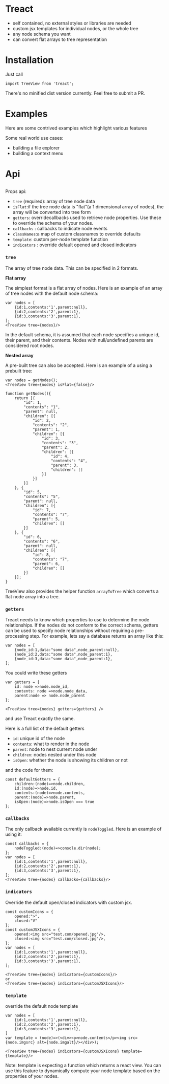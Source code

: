 # Treact

* self contained, no external styles or libraries are needed
* custom jsx templates for individual nodes, or the whole tree
* any node schema you want
* can convert flat arrays to tree representation

# Installation

Just call 

```
import TreeView from 'treact';
```

There's no minified dist version currently. Feel free to submit a PR.

# Examples

Here are some contrived examples which highlight various features

Some real world use cases:

- building a file explorer
- building a context menu

# Api

## <TreeView/>

Props api:

* `tree` (required): array of tree node data
* `isFlat`:if the tree node data is "flat"(a 1 dimensional array of nodes), the array will be converted into tree form
* `getters`: overridecallbacks used to retrieve node properties. Use these to override the schema of your nodes.
* `callbacks` : callbacks to indicate node events
* `classNames`:a map of custom classnames to override defaults
* `template`: custom per-node template function
* `indicators` : override default opened and closed indicators

### `tree`

The array of tree node data. This can be specified in 2 formats. 

**Flat array**

The simplest format is a flat array of nodes. Here is an example of an array of tree nodes with the default node schema:

```
var nodes = [
	{id:1,contents:'1',parent:null},
	{id:2,contents:'2',parent:1},
	{id:3,contents:'3',parent:1},
];
<TreeView tree={nodes}/>
```

In the default schema, it is assumed that each node specifies a unique id, their parent, and their contents. Nodes with null/undefined parents are considered root nodes.

**Nested array**

A pre-built tree can also be accepted. Here is an example of a using a prebuilt tree:

```
var nodes = getNodes();
<TreeView tree={nodes} isFlat={false}/>

function getNodes(){
	return [{
		"id": 1,
		"contents": "1",
		"parent": null,
		"children": [{
			"id": 2,
			"contents": "2",
			"parent": 1,
			"children": [{
				"id": 3,
				"contents": "3",
				"parent": 2,
				"children": [{
					"id": 4,
					"contents": "4",
					"parent": 3,
					"children": []
				}]
			}]
		}]
	}, {
		"id": 5,
		"contents": "5",
		"parent": null,
		"children": [{
			"id": 7,
			"contents": "7",
			"parent": 5,
			"children": []
		}]
	}, {
		"id": 6,
		"contents": "6",
		"parent": null,
		"children": [{
			"id": 8,
			"contents": "7",
			"parent": 6,
			"children": []
		}]
	}];
}

```

TreeView also provides the helper function `arrayToTree` which converts a flat node array into a tree.

### `getters`


Treact needs to know which properties to use to determine the node relationships. If the nodes do not conform to the correct schema, getters can be used to specify node relationships without requiring a pre-processing step. For example, lets say a database returns an array like this:

```
var nodes = [
	{node_id:1,data:"some data",node_parent:null},
	{node_id:2,data:"some data",node_parent:1},
	{node_id:3,data:"some data",node_parent:1},
];
```
You could write these getters
```
var getters = {
	id: node =>node.node_id,
	contents: node =>node.node_data,
	parent:node => node.node_parent
};

<TreeView tree={nodes} getters={getters} />

```

and use Treact exactly the same.

Here is a full list of the default getters

* `id`: unique id of the node
* `contents`: what to render in the node
* `parent`: node to nest current node under
* `children`: nodes nested under this node
* `isOpen`: whether the node is showing its children or not

and the code for them:

```
const defaultGetters = {
    children:(node)=>node.children,
    id:(node)=>node.id,
    contents:(node)=>node.contents,
    parent:(node)=>node.parent,
    isOpen:(node)=>node.isOpen === true
};

```

### `callbacks`

The only callback available currently is `nodeToggled`. Here is an example of using it:
```
const callbacks = {
    nodeToggled:(node)=>console.dir(node);
};
var nodes = [
	{id:1,contents:'1',parent:null},
	{id:2,contents:'2',parent:1},
	{id:3,contents:'3',parent:1},
];
<TreeView tree={nodes} callbacks={callbacks}/>
```

### `indicators`

Override the default open/closed indicators with custom jsx.

```
const customIcons = {
    opened:">",
    closed:"V"
};
const customJSXIcons = {
	opened:<img src="test.com/opened.jpg"/>,
	closed:<img src="test.com/closed.jpg"/>,
};
var nodes = [
	{id:1,contents:'1',parent:null},
	{id:2,contents:'2',parent:1},
	{id:3,contents:'3',parent:1},
];

<TreeView tree={nodes} indicators={customIcons}/>
or
<TreeView tree={nodes} indicators={customJSXIcons}/>
```

### `template`

override the default node template

```
var nodes = [
	{id:1,contents:'1',parent:null},
	{id:2,contents:'2',parent:1},
	{id:3,contents:'3',parent:1},
]
var template = (node)=>(<div><p>node.contents</p><img src={node.imgsrc} alt={node.imgalt}/></div>);

<TreeView tree={nodes} indicators={customJSXIcons} template={template}/>
```
Note: template is expecting a function which returns a react view. You can use this feature to dynamically compute your node template based on the properties of your nodes.
